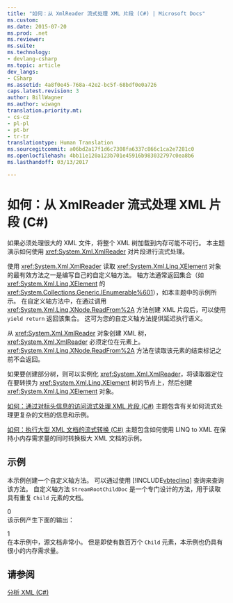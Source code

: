 ```yaml
---
title: "如何：从 XmlReader 流式处理 XML 片段 (C#) | Microsoft Docs"
ms.custom: 
ms.date: 2015-07-20
ms.prod: .net
ms.reviewer: 
ms.suite: 
ms.technology:
- devlang-csharp
ms.topic: article
dev_langs:
- CSharp
ms.assetid: 4a8f0e45-768a-42e2-bc5f-68bdf0e0a726
caps.latest.revision: 3
author: BillWagner
ms.author: wiwagn
translation.priority.mt:
- cs-cz
- pl-pl
- pt-br
- tr-tr
translationtype: Human Translation
ms.sourcegitcommit: a06bd2a17f1d6c7308fa6337c866c1ca2e7281c0
ms.openlocfilehash: 4bb11e120a123b701e45916b983032797c0ea8b6
ms.lasthandoff: 03/13/2017

---
```

# <a name="how-to-stream-xml-fragments-from-an-xmlreader-c"></a>如何：从 XmlReader 流式处理 XML 片段 (C#)
如果必须处理很大的 XML 文件，将整个 XML 树加载到内存可能不可行。 本主题演示如何使用 <xref:System.Xml.XmlReader> 对片段进行流式处理。  
  
 使用 <xref:System.Xml.XmlReader> 读取 <xref:System.Xml.Linq.XElement> 对象的最有效方法之一是编写自己的自定义轴方法。 轴方法通常返回集合（如 <xref:System.Xml.Linq.XElement> 的 <xref:System.Collections.Generic.IEnumerable%601>），如本主题中的示例所示。 在自定义轴方法中，在通过调用 <xref:System.Xml.Linq.XNode.ReadFrom%2A> 方法创建 XML 片段后，可以使用 `yield return` 返回该集合。 这可为您的自定义轴方法提供延迟执行语义。  
  
 从 <xref:System.Xml.XmlReader> 对象创建 XML 树，<xref:System.Xml.XmlReader> 必须定位在元素上。 <xref:System.Xml.Linq.XNode.ReadFrom%2A> 方法在读取该元素的结束标记之前不会返回。  
  
 如果要创建部分树，则可以实例化 <xref:System.Xml.XmlReader>，将读取器定位在要转换为 <xref:System.Xml.Linq.XElement> 树的节点上，然后创建 <xref:System.Xml.Linq.XElement> 对象。  
  
 [如何：通过对标头信息的访问流式处理 XML 片段 (C#)](../../../../csharp/programming-guide/concepts/linq/how-to-stream-xml-fragments-with-access-to-header-information.md) 主题包含有关如何流式处理更复杂的文档的信息和示例。  
  
 [如何：执行大型 XML 文档的流式转换 (C#)](../../../../csharp/programming-guide/concepts/linq/how-to-perform-streaming-transform-of-large-xml-documents.md) 主题包含如何使用 LINQ to XML 在保持小内存需求量的同时转换极大 XML 文档的示例。  
  
## <a name="example"></a>示例  
 本示例创建一个自定义轴方法。 可以通过使用 [!INCLUDE[vbteclinq](../../../../csharp/includes/vbteclinq_md.md)] 查询来查询该方法。 自定义轴方法 `StreamRootChildDoc` 是一个专门设计的方法，用于读取具有重复 `Child` 元素的文档。  
  
<CodeContentPlaceHolder>0</CodeContentPlaceHolder>  
 该示例产生下面的输出：  
  
<CodeContentPlaceHolder>1</CodeContentPlaceHolder>  
 在本示例中，源文档非常小。 但是即使有数百万个 `Child` 元素，本示例也仍具有很小的内存需求量。  
  
## <a name="see-also"></a>请参阅  
 [分析 XML (C#)](../../../../csharp/programming-guide/concepts/linq/parsing-xml.md)
